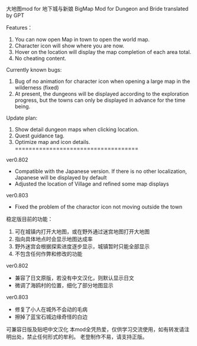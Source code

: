大地图mod for 地下城与新娘
BigMap Mod for Dungeon and Bride
translated by GPT

Features：
1. You can now open Map in town to open the world map.
2. Character icon will show where you are now.
3. Hover on the location will display the map completion of each area total.
4. No cheating content.

Currently known bugs:
1. Bug of no animation for character icon when opening a large map in the wilderness (fixed)
2. At present, the dungeons will be displayed according to the exploration progress, but the towns can only be displayed in advance for the time being.

Update plan:
1. Show detail dungeon maps when clicking location.
2. Quest guidance tag.
3. Optimize map and icon details.
====================================


ver0.802
- Compatible with the Japanese version. If there is no other localization, Japanese will be displayed by default
- Adjusted the location of Village and refined some map displays

ver0.803
- Fixed the problem of the charactor icon not moving outside the town

稳定版目前的功能：
1. 可在城镇内打开大地图，或在野外通过迷宫地图打开大地图
2. 指向具体地点时会显示地图达成率
3. 野外迷宫会根据探索进度逐步显示，城镇暂时只能全部显示
4. 不包含任何作弊和修改的功能

ver0.802
- 兼容了日文原版，若没有中文汉化，则默认显示日文
- 微调了海鸥村的位置，细化了部分地图显示

ver0.803
- 修复了小人在城外不会动的毛病
- 擦掉了蓝宝石城边缘奇怪的白边

可兼容日版及贴吧中文汉化
本mod全凭热爱，仅供学习交流使用，如有转发请注明出处，禁止任何形式的牟利。
老登制作不易，请支持正版。
 
